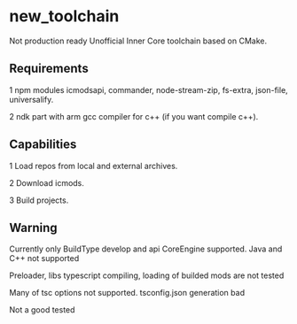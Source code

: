 # new_toolchain

Not production ready Unofficial Inner Core toolchain based on CMake.

## Requirements

1 npm modules icmodsapi, commander, node-stream-zip, fs-extra, json-file, universalify.

2 ndk part with arm gcc compiler for c++ (if you want compile c++).

## Capabilities

1 Load repos from local and external archives.

2 Download icmods.

3 Build projects.

## Warning

Currently only BuildType develop and api CoreEngine supported. Java and C++ not supported

Preloader, libs typescript compiling, loading of builded mods are not tested

Many of tsc options not supported. tsconfig.json generation bad

Not a good tested
